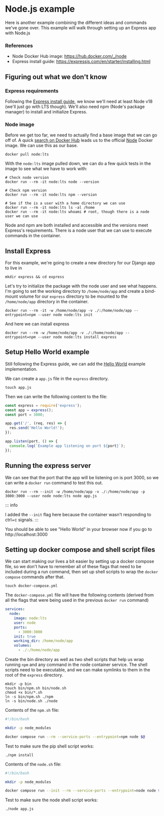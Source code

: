 # Node.js example

Here is another example combining the different ideas and commands we've gone over. This example will walk through setting up an Express app with Node.js

### References

- Node Docker Hub image: https://hub.docker.com/_/node
- Express install guide: https://expressjs.com/en/starter/installing.html

## Figuring out what we don't know

### Express requirements

Following the [Express install guide](https://expressjs.com/en/starter/installing.html), we know we'll need at least Node v18 (we'll just go with LTS though). We'll also need npm (Node's package manager) to install and initialize Express.

### Node image

Before we get too far, we need to actually find a base image that we can go off of. A quick [search on Docker Hub](https://hub.docker.com/search?q=node) leads us to the official [Node](https://hub.docker.com/_/node) Docker image. We can use this as our base.

```shell
docker pull node:lts
```

With the `node:lts` image pulled down, we can do a few quick tests in the image to see what we have to work with:

```shell
# Check node version
docker run --rm -it node:lts node --version

# Check npm version
docker run --rm -it node:lts npm --version

# See if the is a user with a home directory we can use
docker run --rm -it node:lts ls -al /home
docker run --rm -it node:lts whoami # root, though there is a node user we can use
```

Node and npm are both installed and accessible and the versions meet Express's requirements. There is a node user that we can use to execute commands in the container.

## Install Express

For this example, we're going to create a new directory for our Django app to live in

```shell
mkdir express && cd express
```

Let's try to initialize the package with the node user and see what happens. I'm going to set the working directory to `/home/node/app` and create a bind-mount volume for our `express` directory to be mounted to the `/home/node/app` directory in the container.

```shell
docker run --rm -it -w /home/node/app -v ./:/home/node/app --entrypoint=npm --user node node:lts init
```

And here we can install express

```shell
docker run --rm -w /home/node/app -v ./:/home/node/app --entrypoint=npm --user node node:lts install express
```

## Setup Hello World example

Still following the Express guide, we can add the [Hello World](https://expressjs.com/en/starter/hello-world.html) example implementation.

We can create a `app.js` file in the `express` directory.

```shell
touch app.js
```

Then we can write the following content to the file:

```javascript
const express = require('express');
const app = express();
const port = 3000;

app.get('/', (req, res) => {
  res.send('Hello World!');
});

app.listen(port, () => {
  console.log(`Example app listening on port ${port}`);
});
```

## Running the express server

We can see that the port that the app will be listening on is port 3000, so we can write a `docker run` command to test this out.

```shell
docker run --rm --init -w /home/node/app -v ./:/home/node/app -p 3000:3000 --user node node:lts node app.js

```

::: info

I added the `--init` flag here because the container wasn't responding to ctrl+c signals.
:::

You should be able to see "Hello World" in your browser now if you go to http://localhost:3000

## Setting up docker compose and shell script files

We can start making our lives a bit easier by setting up a docker compose file, so we don't have to remember all of these flags that need to be included during a run command, then set up shell scripts to wrap the `docker compose` commands after that.

```shell
touch docker-compose.yml
```

The `docker-compose.yml` file will have the following contents (derived from all the flags that were being used in the previous `docker run` command)

```yaml
services:
  node:
    image: node:lts
    user: node
    ports:
      - 3000:3000
    init: true
    working_dir: /home/node/app
    volumes:
      - ./:/home/node/app
```

Create the bin directory as well as two shell scripts that help us wrap running `npm` and any command in the node container service. The shell scripts need to be executable, and we can make symlinks to them in the root of the `express` directory.

```shell
mkdir -p bin
touch bin/npm.sh bin/node.sh
chmod +x bin/*.sh
ln -s bin/npm.sh ./npm
ln -s bin/node.sh ./node
```

Contents of the `npm.sh` file:

```bash
#!/bin/bash

mkdir -p node_modules

docker compose run --rm --service-ports --entrypoint=npm node $@
```

Test to make sure the pip shell script works:

```shell
./npm install
```

Contents of the `node.sh` file:

```bash
#!/bin/bash

mkdir -p node_modules

docker compose run --init --rm --service-ports --entrypoint=node node $@

```

Test to make sure the node shell script works:

```shell
./node app.js
```
